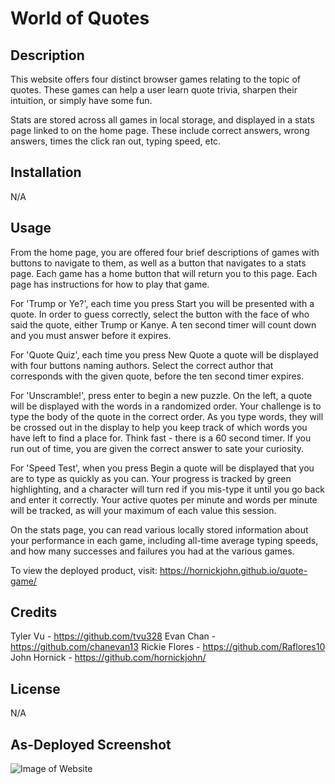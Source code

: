 # World of Quotes

## Description

This website offers four distinct browser games relating to the topic of quotes. These games can help a user learn quote trivia, sharpen their intuition, or simply have some fun. 

Stats are stored across all games in local storage, and displayed in a stats page linked to on the home page. These include correct answers, wrong answers, times the click ran out, typing speed, etc.

## Installation

N/A

## Usage

From the home page, you are offered four brief descriptions of games with buttons to navigate to them, as well as a button that navigates to a stats page. Each game has a home button that will return you to this page. Each page has instructions for how to play that game.

For 'Trump or Ye?', each time you press Start you will be presented with a quote. In order to guess correctly, select the button with the face of who said the quote, either Trump or Kanye. A ten second timer will count down and you must answer before it expires.

For 'Quote Quiz', each time you press New Quote a quote will be displayed with four buttons naming authors. Select the correct author that corresponds with the given quote, before the ten second timer expires.

For 'Unscramble!', press enter to begin a new puzzle. On the left, a quote will be displayed with the words in a randomized  order. Your challenge is to type the body of the quote in the correct order. As you type words, they will be crossed out in the display to help you keep track of which words you have left to find a place for. Think fast - there is a 60 second timer. If you run out of time, you are given the correct answer to sate your curiosity.

For 'Speed Test', when you press Begin a quote will be displayed that you are to type as quickly as you can. Your progress is tracked by green highlighting, and a character will turn red if you mis-type it until you go back and enter it correctly. Your active quotes per minute and words per minute will be tracked, as will your maximum of each value this session.

On the stats page, you can read various locally stored information about your performance in each game, including all-time average typing speeds, and how many successes and failures you had at the various games.

To view the deployed product, visit: https://hornickjohn.github.io/quote-game/

## Credits

Tyler Vu - https://github.com/tvu328
Evan Chan - https://github.com/chanevan13
Rickie Flores - https://github.com/Raflores10
John Hornick - https://github.com/hornickjohn/

## License

N/A

## As-Deployed Screenshot

![Image of Website](./screenshot.png)
